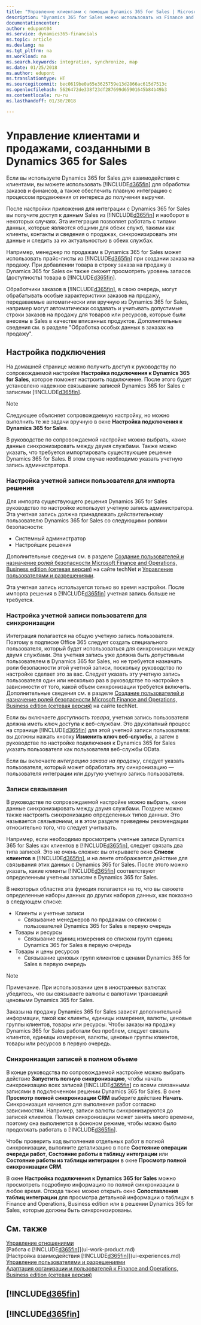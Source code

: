 ```yaml
---
title: "Управление клиентами с помощью Dynamics 365 for Sales | Microsoft Docs"
description: "Dynamics 365 for Sales можно использовать из Finance and Operations, Business edition для сопоставления данных и интеграции и синхронизации на всех этапах процесса от интереса до получения выручки."
documentationcenter: 
author: edupont04
ms.service: dynamics365-financials
ms.topic: article
ms.devlang: na
ms.tgt_pltfrm: na
ms.workload: na
ms.search.keywords: integration, synchronize, map
ms.date: 01/25/2018
ms.author: edupont
ms.translationtype: HT
ms.sourcegitcommit: bec0619be0a65e3625759e13d2866ac615d7513c
ms.openlocfilehash: 5626472de338f23df287699d65901645b84b49b3
ms.contentlocale: ru-ru
ms.lasthandoff: 01/30/2018

---
```

# <a name="managing-customers-and-sales-created-in-dynamics-365-for-sales"></a>Управление клиентами и продажами, созданными в Dynamics 365 for Sales
Если вы используете Dynamics 365 for Sales для взаимодействия с клиентами, вы можете использовать [!INCLUDE[d365fin](includes/d365fin_md.md)] для обработки заказов и финансов, а также обеспечить плавную интеграцию с процессом продвижения от интереса до получения выручки.

После настройки приложения для интеграции с Dynamics 365 for Sales вы получите доступ к данным Sales из [!INCLUDE[d365fin](includes/d365fin_md.md)] и наоборот в некоторых случаях. Эта интеграция позволяет работать с типами данных, которые являются общими для обеих служб, такими как клиенты, контакты и сведения о продажах, синхронизировать эти данные и следить за их актуальностью в обеих службах.  

Например, менеджер по продажам в Dynamics 365 for Sales может использовать прайс-листы из [!INCLUDE[d365fin](includes/d365fin_md.md)] при создании заказа на продажу. При добавлении товара в строку заказа на продажу в Dynamics 365 for Sales он также сможет просмотреть уровень запасов (доступность) товара в [!INCLUDE[d365fin](includes/d365fin_md.md)].

Обработчики заказов в [!INCLUDE[d365fin](includes/d365fin_md.md)], в свою очередь, могут обрабатывать особые характеристики заказов на продажу, передаваемые автоматически или вручную из Dynamics 365 for Sales, например могут автоматически создавать и учитывать допустимые строки заказов на продажу для товаров или ресурсов, которые были внесены в Sales в качестве вписанных продуктов. Дополнительные сведения см. в разделе "Обработка особых данных в заказах на продажу".  

## <a name="setting-up-the-connection"></a>Настройка подключения
На домашней странице можно получить доступ к руководству по сопровождаемой настройке **Настройка подключения к Dynamics 365 for Sales**, которое поможет настроить подключение. После этого будет установлено надежное связывание записей Dynamics 365 for Sales с записями [!INCLUDE[d365fin](includes/d365fin_md.md)].  

> [!NOTE]  
>   Следующее объясняет сопровождаемую настройку, но можно выполнить те же задачи вручную в окне **Настройка подключения к Dynamics 365 for Sales**.

В руководстве по сопровождаемой настройке можно выбрать, какие данные синхронизировать между двумя службами. Также можно указать, что требуется импортировать существующее решение Dynamics 365 for Sales. В этом случае необходимо указать учетную запись администратора.

### <a name="setting-up-the-user-account-for-importing-the-solution"></a>Настройка учетной записи пользователя для импорта решения
Для импорта существующего решения Dynamics 365 for Sales руководство по настройке использует учетную запись администратора. Эта учетная запись должна принадлежать действительному пользователю Dynamics 365 for Sales со следующими ролями безопасности:

* Системный администратор  
* Настройщик решения  

Дополнительные сведения см. в разделе [Создание пользователей и назначение ролей безопасности Microsoft Finance and Operations, Business edition (сетевая версия)](https://technet.microsoft.com/library/jj191623.aspx) на сайте techNet и [Управление пользователями и разрешениями](ui-how-users-permissions.md).  

Эта учетная запись используется только во время настройки. После импорта решения в [!INCLUDE[d365fin](includes/d365fin_md.md)] учетная запись больше не требуется.

### <a name="setting-up-the-user-account-for-synchronization"></a>Настройка учетной записи пользователя для синхронизации
Интеграция полагается на общую учетную запись пользователя. Поэтому в подписке Office 365 следует создать специального пользователя, который будет использоваться для синхронизации между двумя службами. Эта учетная запись уже должна быть допустимым пользователем в Dynamics 365 for Sales, но не требуется назначать роли безопасности этой учетной записи, поскольку руководство по настройке сделает это за вас. Следует указать эту учетную запись пользователя один или несколько раз в руководстве по настройке в зависимости от того, какой объем синхронизации требуется включить. Дополнительные сведения см. в разделе [Создание пользователей и назначение ролей безопасности Microsoft Finance and Operations, Business edition (сетевая версия)](https://technet.microsoft.com/library/jj191623.aspx) на сайте techNet.

Если вы включаете *доступность товара*, учетная запись пользователя должна иметь ключ доступа к веб-службам. Это двухэтапный процесс на странице [!INCLUDE[d365fin](includes/d365fin_md.md)] для этой учетной записи пользователя: вы должны нажать кнопку **Изменить ключ веб-службы**, а затем в руководстве по настройке подключения к Dynamics 365 for Sales указать пользователя как пользователя веб-службы OData.

Если вы включаете *интеграцию заказа на продажу*, следует указать пользователя, который может обработать эту синхронизацию — пользователя интеграции или другую учетную запись пользователя.

### <a name="coupling-records"></a>Записи связывания
В руководстве по сопровождаемой настройке можно выбрать, какие данные синхронизировать между двумя службами. Позднее можно также настроить синхронизацию определенных типов данных. Это называется *связыванием*, и в этом разделе приведены рекомендации относительно того, что следует учитывать.

Например, если необходимо просмотреть учетные записи Dynamics 365 for Sales как клиентов в [!INCLUDE[d365fin](includes/d365fin_md.md)], следует связать два типа записей. Это не очень сложно: вы открываете окно **Список клиентов** в [!INCLUDE[d365fin](includes/d365fin_md.md)], и на ленте отображается действие для связывания этих данных с Dynamics 365 for Sales. После этого можно указать, какие клиенты [!INCLUDE[d365fin](includes/d365fin_md.md)] соответствуют определенным учетным записям в Dynamics 365 for Sales.

В некоторых областях эта функция полагается на то, что вы свяжете определенные наборы данных до других наборов данных, как показано в следующем списке:

* Клиенты и учетные записи  
  * Связывание менеджеров по продажам со списком с пользователей Dynamics 365 for Sales в первую очередь  
* Товары и ресурсы  
  * Связывание единиц измерения со списком групп единиц Dynamics 365 for Sales в первую очередь  
* Товары и цены ресурсов  
  * Связывание ценовых групп клиентов с ценами Dynamics 365 for Sales в первую очередь  

> [!NOTE]  
>   Примечание. При использовании цен в иностранных валютах убедитесь, что вы связываете валюты с валютами транзакций ценовыми Dynamics 365 for Sales.

Заказы на продажу Dynamics 365 for Sales зависят дополнительной информации, такой как клиенты, единицы измерения, валюты, ценовые группы клиентов, товары или ресурсы. Чтобы заказы на продажу Dynamics 365 for Sales работали без проблем, следует связать клиентов, единицы измерения, валюты, ценовые группы клиентов, товары или ресурсов в первую очередь.

### <a name="synchronizing-records-fully"></a>Синхронизация записей в полном объеме
В конце руководства по сопровождаемой настройке можно выбрать действие **Запустить полную синхронизацию**, чтобы начать синхронизацию всех записей [!INCLUDE[d365fin](includes/d365fin_md.md)] со всеми связанными записями в подключенном решении Dynamics 365 for Sales. В окне **Просмотр полной синхронизации CRM** выберите действие **Начать**. Синхронизация начнется для выполнения работ согласно зависимостям. Например, записи валюты синхронизируются до записей клиентов. Полная синхронизации может занять много времени, поэтому она выполняется в фононом режиме, чтобы можно было продолжать работать в [!INCLUDE[d365fin](includes/d365fin_md.md)].

Чтобы проверить ход выполнения отдельных работ в полной синхронизации, выполните детализацию в поле **Состояние операции очереди работ**, **Состояние работы в таблицу интеграции** или **Состояние работы из таблицы интеграции** в окне **Просмотр полной синхронизации CRM**.

В окне **Настройка подключения к Dynamics 365 for Sales** можно просмотреть подробную информацию по полной синхронизации в любое время. Отсюда также можно открыть окно **Сопоставления таблиц интеграции** для просмотра детальной информации о таблицах в Finance and Operations, Business edition или в решении Dynamics 365 for Sales, которые должны быть синхронизированы.

## <a name="see-also"></a>См. также
[Управление отношениями](marketing-relationship-management.md)  
[Работа с [!INCLUDE[d365fin](includes/d365fin_md.md)]](ui-work-product.md)  
[Настройка взаимодействия [!INCLUDE[d365fin](includes/d365fin_md.md)]](ui-experiences.md)  
[Управление пользователями и разрешениями](ui-how-users-permissions.md)    
[Адаптация организации и пользователей к Finance and Operations, Business edition (сетевая версия)](https://www.microsoft.com/en-US/Dynamics/crm-customer-center/onboard-your-organization-and-users-to-dynamics-365-online.aspx)  

## [!INCLUDE[d365fin](includes/free_trial_md.md)]  
## [!INCLUDE[d365fin](includes/training_link_md.md)]

